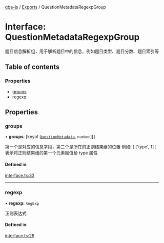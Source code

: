[qba-js](../README.md) / [Exports](../modules.md) / QuestionMetadataRegexpGroup

# Interface: QuestionMetadataRegexpGroup

题目信息解析组，用于解析题目中的信息，例如题目类型、题目分数、题目索引等

## Table of contents

### Properties

- [groups](QuestionMetadataRegexpGroup.md#groups)
- [regexp](QuestionMetadataRegexpGroup.md#regexp)

## Properties

### groups

• **groups**: [keyof [`QuestionMetadata`](QuestionMetadata.md), `number`][]

第一个是对应的信息字段，第二个是所在的正则结果组的位置
例如: [ ['type', 1] ] 表示将正则结果组的第一个元素赋值给 type 属性

#### Defined in

[interface.ts:33](https://github.com/enncy/qba-js/blob/22df948/src/interface.ts#L33)

___

### regexp

• **regexp**: `RegExp`

正则表达式

#### Defined in

[interface.ts:28](https://github.com/enncy/qba-js/blob/22df948/src/interface.ts#L28)
